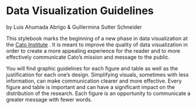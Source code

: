# Data Visualization Guidelines
by Luis Ahumada Abrigo & Guillermina Sutter Schneider

This stylebook marks the beginning of a new phase in data visualization at the [Cato Institute](http://www.cato.org) . It is meant to improve the quality of data visualization in order to create a more appealing experience for the reader and to more effectively communicate Cato’s mission and message to the public. 

You will find graphic guidelines for each figure and table as well as the justification for each one’s design. Simplifying visuals, sometimes with less information, can make communication clearer and more effective. Every figure and table is important and can have a significant impact on the distribution of the research. Each figure is an opportunity to communicate a greater message with fewer words. 
